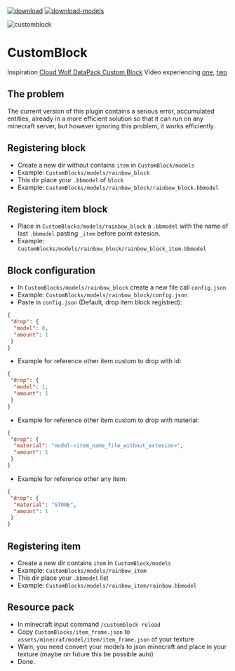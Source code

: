 [![download](https://img.shields.io/badge/download-java-green)](https://github.com/Nonopichy/CustomBlock/releases/)
[![download-models](https://img.shields.io/badge/download-models-green)](https://github.com/Nonopichy/CustomBlock/raw/main/models.rar)

![customblock](https://user-images.githubusercontent.com/68911691/195412546-feadd07b-39e2-41a1-a9d7-b5e14bec3533.png)
# CustomBlock
Inspiration [Cloud Wolf DataPack Custom Block](https://www.youtube.com/watch?v=ENK0b_2yT1c&ab_channel=CloudWolf)
Video experiencing [one](https://www.youtube.com/shorts/a4BgBC0Ps1o), [two](https://www.youtube.com/shorts/ng-WkJ6Y6kM)
## The problem
The current version of this plugin contains a serious error, accumulated entities, already in a more efficient solution so that it can run on any minecraft server, but however ignoring this problem, it works efficiently.
## Registering block
- Create a new dir without contains `item` in `CustomBlock/models`
- Example: `CustomBlocks/models/rainbow_block`
- This dir place your `.bbmodel` of `block`
- Example: `CustomBlocks/models/rainbow_block/rainbow_block.bbmodel`
## Registering item block
- Place in `CustomBlocks/models/rainbow_block` a `.bbmodel` with the name of last `.bbmodel` pasting `_item` before point extesion.
- Example: `CustomBlocks/models/rainbow_block/rainbow_block_item.bbmodel`
## Block configuration
- In `CustomBlocks/models/rainbow_block` create a new file call `config.json`
- Example: `CustomBlocks/models/rainbow_block/config.json`
- Paste in `config.json` (Default, drop item block registred):
```json
{
 "drop": {
  "model": 0,
  "amount": 1
 }
}
```
- Example for reference other item custom to drop with id:
```json
{
 "drop": {
  "model": 1,
  "amount": 1
 }
}
```
- Example for reference other item custom to drop with material:
```json
{
 "drop": {
  "material": "model-<item_name_file_without_extesion>",
  "amount": 1
 }
}
```
- Example for reference other any item:
```json
{
 "drop": {
  "material": "STONE",
  "amount": 1
 }
}
```
## Registering item
- Create a new dir contains `item` in `CustomBlock/models`
- Example: `CustomBlocks/models/rainbow_item`
- This dir place your `.bbmodel` list
- Example: `CustomBlocks/models/rainbow_item/rainbow.bbmodel`
## Resource pack
- In minecraft input command `/customblock reload`
- Copy `CustomBlocks/item_frame.json` to `assets/minecraf/model/item/item_frame.json` of your texture
- Warn, you need convert your models to json minecraft and place in your texture (maybe on future this be possible auto)
- Done.

